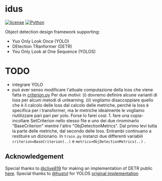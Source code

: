# idus

[![license](https://img.shields.io/static/v1?label=OS&message=Linux&color=green&style=plastic)]()
[![Python](https://img.shields.io/static/v1?label=Python&message=3.10&color=blue&style=plastic)]()


Object detection design framework supporting:
- Yuo Only Look Once (YOLO)
- DEtection TRanformer (DETR)
- You Only Look at One Sequence (YOLOS)

# TODO 
- integrare YOLO
- può aver senso modificare l'attuale computazione della loss che viene fatta in [criterion.py](./src/models/criterion.py) 
Per due motivi: (i) dovremo definire alcune varianti di loss per alcuni metodi di unlearning. (ii) vogliamo disaccoppiare quello che è il calcolo delle loss dal calcolo delle metriche, perchè la loss è specifica per i transformer, ma le metriche idealmente le vogliamo riutilizzare pari pari per yolo. 
Forse lo farei così: 1. fare una copia-incollare SetCriterion nello stesso file e uno dei due rinominarlo "BaseCriterion" mentre l'altro "ObjDetectionMetrics". Dal primo levi tutta la parte delle metriche, dal secondo delle loss. Entrambi continuano a restituire un dizionario. In `train.py` instanzi due differenti variabili `criterion=BaseCriterion(..)` e `metrics=ObjDetectionMetrics(..)` .

## Acknowledgement
Special thanks to [@clive819](https://github.com/clive819) for making an implementation of DETR public [here](https://github.com/clive819/Modified-DETR). Special thanks to [@hustvl](https://github.com/hustvl) for YOLOS [original implementation](https://github.com/hustvl/YOLOS)
